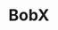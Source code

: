 [//]: <> (!!! ORDER OF ROWS IS REQUIRED !!!)
[//]: <> (menuLabel:'BobX')
[//]: <> (menuAnchor:'bobx')
[//]: <> (previous:'bobrilBuild.md';next: '')
[//]: <> (symlink:'../../../submodule/bobril-samples/articles/06_bobril-bobx.md')
# BobX